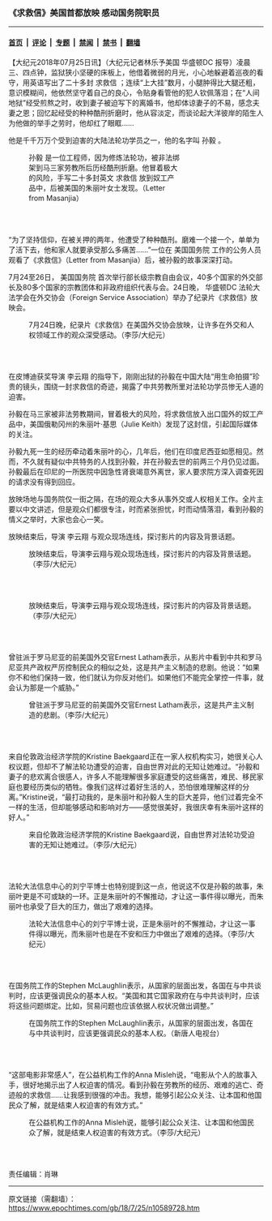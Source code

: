 ### 《求救信》美国首都放映 感动国务院职员

---

#### [首页](../../../..?n10589728) &nbsp;|&nbsp; [评论](../../../../../epoch-comment?n10589728) &nbsp;|&nbsp; [专题](../../../../../epoch-special?n10589728) &nbsp;|&nbsp; [禁闻](../../../../../epoch-news?n10589728) &nbsp;|&nbsp; [禁书](../../../../../books?n10589728) &nbsp;|&nbsp; [翻墙](https://github.com/gfw-breaker/nogfw/blob/master/README.md?n10589728)


<div class="post_content" id="artbody" itemprop="articleBody">
 <!-- article content begin -->
 <p>
  【大纪元2018年07月25日讯】（大纪元记者林乐予美国
  <ok href="https://www.epochtimes.com/gb/tag/%E5%8D%8E%E7%9B%9B%E9%A1%BFdc.html">
   华盛顿DC
  </ok>
  报导）凌晨三、四点钟，监狱狭小坚硬的床板上，他借着微弱的月光，小心地躲避着巡夜的看守，用英语写出了二十多封
  <ok href="https://www.epochtimes.com/gb/tag/%E6%B1%82%E6%95%91%E4%BF%A1.html">
   求救信
  </ok>
  ；连续“上大挂”数月，小腿肿得比大腿还粗，意识模糊间，他依然坚守着自己的良心，令贴身看管他的犯人钦佩落泪；在“人间地狱”经受煎熬之时，收到妻子被迫写下的离婚书，他却体谅妻子的不易，感念夫妻之恩；回忆起经受的种种酷刑折磨时，他从容淡定，而谈论起大洋彼岸的陌生人为他做的举手之劳时，他却红了眼眶……
 </p>
 <p>
  他是千千万万个受到迫害的大陆法轮功学员之一，他的名字叫
  <ok href="https://www.epochtimes.com/gb/tag/%E5%AD%99%E6%AF%85.html">
   孙毅
  </ok>
  。
 </p>
 <figure aria-describedby="caption-attachment-10589901" class="wp-caption aligncenter" id="attachment_10589901" style="width: 300px">
  <ok href="https://i.epochtimes.com/assets/uploads/2018/07/MV5BM2M4YTFjNWMtNjljOC00OGQxLTkwZGUtNmQxZmQ0YTU1ZjNiXkEyXkFqcGdeQXVyNTEwMjcwNjY@._V1_SY1000_CR006661000_AL_-2.jpg" target="_blank">
   <img alt="" class="wp-image-10589901 size-small" src="https://i.epochtimes.com/assets/uploads/2018/07/MV5BM2M4YTFjNWMtNjljOC00OGQxLTkwZGUtNmQxZmQ0YTU1ZjNiXkEyXkFqcGdeQXVyNTEwMjcwNjY@._V1_SY1000_CR006661000_AL_-2-300x450.jpg"/>
  </ok>
  <br/><figcaption class="wp-caption-text" id="caption-attachment-10589901">
   <ok href="https://www.epochtimes.com/gb/tag/%E5%AD%99%E6%AF%85.html">
    孙毅
   </ok>
   是一位工程师，因为修炼法轮功，被非法绑架到马三家劳教所后历经酷刑折磨。他冒着极大的风险，手写二十多封英文
   <ok href="https://www.epochtimes.com/gb/tag/%E6%B1%82%E6%95%91%E4%BF%A1.html">
    求救信
   </ok>
   放到奴工产品中，后被美国的朱丽叶女士发现。（Letter from Masanjia）
  </figcaption><br/>
 </figure><br/>
 <p>
  “为了坚持信仰，在被关押的两年，他遭受了种种酷刑。磨难一个接一个，单单为了活下去，他和家人就要承受那么多痛苦……”一位在
  <ok href="https://www.epochtimes.com/gb/tag/%E7%BE%8E%E5%9B%BD%E5%9B%BD%E5%8A%A1%E9%99%A2.html">
   美国国务院
  </ok>
  工作的公务人员观看了《求救信》（Letter from Masanjia）后，被孙毅的故事深深打动。
 </p>
 <p>
  7月24至26日，
  <ok href="https://www.epochtimes.com/gb/tag/%E7%BE%8E%E5%9B%BD%E5%9B%BD%E5%8A%A1%E9%99%A2.html">
   美国国务院
  </ok>
  首次举行部长级宗教自由会议，40多个国家的外交部长及80多个国家的宗教团体和非政府组织代表与会。24日晚，
  <ok href="https://www.epochtimes.com/gb/tag/%E5%8D%8E%E7%9B%9B%E9%A1%BFdc.html">
   华盛顿DC
  </ok>
  法轮大法学会在外交协会（Foreign Service Association）举办了纪录片《求救信》放映会。
 </p>
 <figure aria-describedby="caption-attachment-10589904" class="wp-caption aligncenter" id="attachment_10589904" style="width: 450px">
  <ok href="https://i.epochtimes.com/assets/uploads/2018/07/AM3A8972.jpg" target="_blank">
   <img alt="" class="size-medium wp-image-10589904" src="https://i.epochtimes.com/assets/uploads/2018/07/AM3A8972-450x289.jpg"/>
  </ok>
  <br/><figcaption class="wp-caption-text" id="caption-attachment-10589904">
   7月24日晚，纪录片《求救信》在美国外交协会放映，让许多在外交和人权领域工作的观众深受感动。（李莎/大纪元）
  </figcaption><br/>
 </figure><br/>
 <p>
  在皮博迪获奖导演
  <ok href="https://www.epochtimes.com/gb/tag/%E6%9D%8E%E4%BA%91%E7%BF%94.html">
   李云翔
  </ok>
  的指导下，刚刚出狱的孙毅在中国大陆“用生命拍摄”珍贵的镜头，围绕一封求救信的奇迹，揭露了中共劳教所里对法轮功学员惨无人道的迫害。
 </p>
 <p>
  孙毅在马三家被非法劳教期间，冒着极大的风险，将求救信放入出口国外的奴工产品中，美国俄勒冈州的朱丽叶·基思（Julie Keith）发现了这封信，引起国际媒体的关注。
 </p>
 <p>
  孙毅九死一生的经历牵动着朱丽叶的心，几年后，他们在印度尼西亚如愿相见。然而，不久就有疑似中共特务的人找到孙毅，并在孙毅去世的前两三个月仍见过面。孙毅最后在印尼的一所医院中因急性肾衰竭意外离世，家人要求院方深入调查死因的请求没有得到回应。
 </p>
 <p>
  放映场地与国务院仅一街之隔，在场的观众大多从事外交或人权相关工作。全片主要以中文讲述，但是观众们都很专注，时而紧张担忧，时而动情落泪，看到孙毅的情义之举时，大家也会心一笑。
 </p>
 <p>
  放映结束后，导演
  <ok href="https://www.epochtimes.com/gb/tag/%E6%9D%8E%E4%BA%91%E7%BF%94.html">
   李云翔
  </ok>
  与观众现场连线，探讨影片的内容及背景话题。
 </p>
 <figure aria-describedby="caption-attachment-10589905" class="wp-caption aligncenter" id="attachment_10589905" style="width: 450px">
  <ok href="https://i.epochtimes.com/assets/uploads/2018/07/AM3A8979-1.jpg" target="_blank">
   <img alt="" class="size-medium wp-image-10589905" src="https://i.epochtimes.com/assets/uploads/2018/07/AM3A8979-1-450x296.jpg"/>
  </ok>
  <br/><figcaption class="wp-caption-text" id="caption-attachment-10589905">
   放映结束后，导演李云翔与观众现场连线，探讨影片的内容及背景话题。（李莎/大纪元）
  </figcaption><br/>
 </figure><br/>
 <figure aria-describedby="caption-attachment-10589906" class="wp-caption aligncenter" id="attachment_10589906" style="width: 450px">
  <ok href="https://i.epochtimes.com/assets/uploads/2018/07/AM3A9000.jpg" target="_blank">
   <img alt="" class="size-medium wp-image-10589906" src="https://i.epochtimes.com/assets/uploads/2018/07/AM3A9000-450x297.jpg"/>
  </ok>
  <br/><figcaption class="wp-caption-text" id="caption-attachment-10589906">
   放映结束后，导演李云翔与观众现场连线，探讨影片的内容及背景话题。（李莎/大纪元）
  </figcaption><br/>
 </figure><br/>
 <p>
  曾驻派于罗马尼亚的前美国外交官Ernest Latham表示，从影片中看到中共和罗马尼亚共产政权严厉控制民众的相似之处，这是共产主义制造的悲剧。他说：“如果你不和他们保持一致，他们就认为你反对他们。如果他们不能完全掌控一件事，就会认为那是一个威胁。”
 </p>
 <figure aria-describedby="caption-attachment-10589908" class="wp-caption aligncenter" id="attachment_10589908" style="width: 450px">
  <ok href="https://i.epochtimes.com/assets/uploads/2018/07/AM3A9011.jpg" target="_blank">
   <img alt="" class="wp-image-10589908 size-medium" src="https://i.epochtimes.com/assets/uploads/2018/07/AM3A9011-450x304.jpg"/>
  </ok>
  <br/><figcaption class="wp-caption-text" id="caption-attachment-10589908">
   曾驻派于罗马尼亚的前美国外交官Ernest Latham表示，这是共产主义制造的悲剧。（李莎/大纪元）
  </figcaption><br/>
 </figure><br/>
 <p>
  来自伦敦政治经济学院的Kristine Baekgaard正在一家人权机构实习，她很关心人权议题，但却不了解法轮功遭受的迫害，自由世界对此的无知让她难过。“孙毅和妻子的悲欢离合很感人，许多人不能理解很多家庭遭受的这些痛苦，难民、移民家庭也要经历类似的牺牲。像我们这样过着好生活的人，恐怕很难理解这样的分离。”Kristine说，“最打动我的，是朱丽叶和孙毅人生的巨大差异，他们过着完全不一样的生活，但却能够感动和影响对方——感觉很美好，我很庆幸有朱丽叶这样的好人。”
 </p>
 <figure aria-describedby="caption-attachment-10589910" class="wp-caption aligncenter" id="attachment_10589910" style="width: 450px">
  <ok href="https://i.epochtimes.com/assets/uploads/2018/07/AM3A9006.jpg" target="_blank">
   <img alt="" class="size-medium wp-image-10589910" src="https://i.epochtimes.com/assets/uploads/2018/07/AM3A9006-450x312.jpg"/>
  </ok>
  <br/><figcaption class="wp-caption-text" id="caption-attachment-10589910">
   来自伦敦政治经济学院的Kristine Baekgaard说，自由世界对法轮功受迫害的无知让她难过。（李莎/大纪元）
  </figcaption><br/>
 </figure><br/>
 <p>
  法轮大法信息中心的刘宁平博士也特别提到这一点，他说这不仅是孙毅的故事，朱丽叶更是不可或缺的一环。正是朱丽叶的不懈推动，才让这一事件得以曝光，而朱丽叶也承受了巨大的压力，做出了艰难的选择。
 </p>
 <figure aria-describedby="caption-attachment-10589915" class="wp-caption aligncenter" id="attachment_10589915" style="width: 450px">
  <ok href="https://i.epochtimes.com/assets/uploads/2018/07/AM3A8993.jpg" target="_blank">
   <img alt="" class="wp-image-10589915 size-medium" src="https://i.epochtimes.com/assets/uploads/2018/07/AM3A8993-450x285.jpg"/>
  </ok>
  <br/><figcaption class="wp-caption-text" id="caption-attachment-10589915">
   法轮大法信息中心的刘宁平博士说，正是朱丽叶的不懈推动，才让这一事件得以曝光，而朱丽叶也是在不安和压力中做出了艰难的选择。（李莎/大纪元）
  </figcaption><br/>
 </figure><br/>
 <p>
  在国务院工作的Stephen McLaughlin表示，从国家的层面出发，各国在与中共谈判时，应该更强调民众的基本人权。“美国和其它国家政府在与中共谈判时，应该将这些问题绑定。比如，贸易问题也应该依据人权状况做出调整。”
 </p>
 <figure aria-describedby="caption-attachment-10589920" class="wp-caption aligncenter" id="attachment_10589920" style="width: 450px">
  <ok href="https://i.epochtimes.com/assets/uploads/2018/07/Steve.jpg" target="_blank">
   <img alt="" class="wp-image-10589920 size-medium" src="https://i.epochtimes.com/assets/uploads/2018/07/Steve-450x280.jpg"/>
  </ok>
  <br/><figcaption class="wp-caption-text" id="caption-attachment-10589920">
   在国务院工作的Stephen McLaughlin表示，从国家的层面出发，各国在与中共谈判时，应该更强调民众的基本人权。（新唐人电视台）
  </figcaption><br/>
 </figure><br/>
 <p>
  “这部电影非常感人”，在公益机构工作的Anna Misleh说，“电影从个人的故事入手，很好地揭示出了人权迫害的情况。看到孙毅在劳教所的经历、艰难的逃亡、奇迹般的求救信……让我感到很强的冲击。我想，能够引起公众关注、让本国和他国民众了解，就是结束人权迫害的有效方式。”
 </p>
 <figure aria-describedby="caption-attachment-10589921" class="wp-caption aligncenter" id="attachment_10589921" style="width: 450px">
  <ok href="https://i.epochtimes.com/assets/uploads/2018/07/AM3A9008.jpg" target="_blank">
   <img alt="" class="size-medium wp-image-10589921" src="https://i.epochtimes.com/assets/uploads/2018/07/AM3A9008-450x292.jpg"/>
  </ok>
  <br/><figcaption class="wp-caption-text" id="caption-attachment-10589921">
   在公益机构工作的Anna Misleh说，能够引起公众关注、让本国和他国民众了解，就是结束人权迫害的有效方式。（李莎/大纪元）
  </figcaption><br/>
 </figure><br/>
 <p>
  责任编辑：肖琳
 </p>
 <!-- article content end -->
 <div id="below_article_ad">
 </div>
</div>


---

原文链接（需翻墙）：https://www.epochtimes.com/gb/18/7/25/n10589728.htm